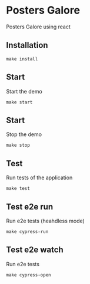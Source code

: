 
# Posters Galore

Posters Galore using react

## Installation

```
make install

```

## Start

Start the demo

```
make start
```

## Start

Stop the demo

```
make stop
```

## Test

Run tests of the application

```
make test
```

## Test e2e run

Run e2e tests (heahdless mode)

```
make cypress-run
```

## Test e2e watch

Run e2e tests

```
make cypress-open
```
